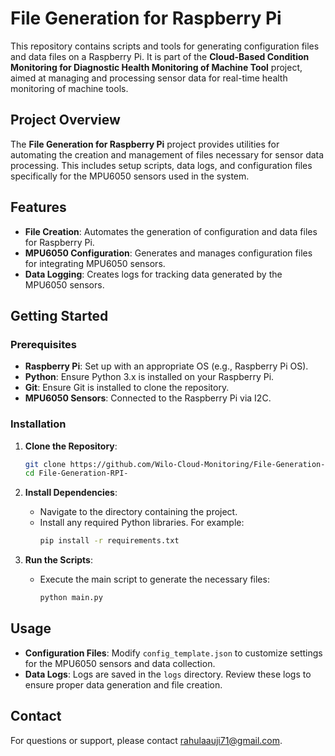 # File Generation for Raspberry Pi

This repository contains scripts and tools for generating configuration files and data files on a Raspberry Pi. It is part of the **Cloud-Based Condition Monitoring for Diagnostic Health Monitoring of Machine Tool** project, aimed at managing and processing sensor data for real-time health monitoring of machine tools.

## Project Overview

The **File Generation for Raspberry Pi** project provides utilities for automating the creation and management of files necessary for sensor data processing. This includes setup scripts, data logs, and configuration files specifically for the MPU6050 sensors used in the system.

## Features

- **File Creation**: Automates the generation of configuration and data files for Raspberry Pi.
- **MPU6050 Configuration**: Generates and manages configuration files for integrating MPU6050 sensors.
- **Data Logging**: Creates logs for tracking data generated by the MPU6050 sensors.

## Getting Started

### Prerequisites

- **Raspberry Pi**: Set up with an appropriate OS (e.g., Raspberry Pi OS).
- **Python**: Ensure Python 3.x is installed on your Raspberry Pi.
- **Git**: Ensure Git is installed to clone the repository.
- **MPU6050 Sensors**: Connected to the Raspberry Pi via I2C.

### Installation

1. **Clone the Repository**:
   ```bash
   git clone https://github.com/Wilo-Cloud-Monitoring/File-Generation-RPI-.git
   cd File-Generation-RPI-
   ```

2. **Install Dependencies**:
   - Navigate to the directory containing the project.
   - Install any required Python libraries. For example:
     ```bash
     pip install -r requirements.txt
     ```

3. **Run the Scripts**:
   - Execute the main script to generate the necessary files:
     ```bash
     python main.py
     ```

## Usage

- **Configuration Files**: Modify `config_template.json` to customize settings for the MPU6050 sensors and data collection.
- **Data Logs**: Logs are saved in the `logs` directory. Review these logs to ensure proper data generation and file creation.

## Contact

For questions or support, please contact [rahulaauji71@gmail.com](mailto:rahulaauji71@gmail.com).
